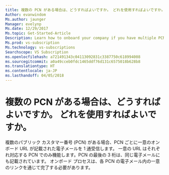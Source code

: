 ```yaml
---
title: 複数の PCN がある場合は、どうすればよいですか。 どれを使用すればよいですか。 | Microsoft Docs
Author: evanwindom
Ms.author: jaunger
Manager: evelynp
Ms.date: 12/29/2017
Ms.topic: Get-Started-Article
Description: Learn how to onboard your company if you have multiple PCNs.
Ms.prod: vs-subscription
Ms.technology: vs-subscriptions
Searchscope: VS Subscription
ms.openlocfilehash: a721491343c04113092831c3387750c618994008
ms.sourcegitcommit: a0a49cceb0fdc1465ddf76d131c6575018b628b8
ms.translationtype: HT
ms.contentlocale: ja-JP
ms.lasthandoff: 04/05/2018
---
```

# <a name="what-if-i-have-more-than-one-pcn-which-one-do-i-use"></a>複数の PCN がある場合は、どうすればよいですか。 どれを使用すればよいですか。

複数のパブリック カスタマー番号 (PCN) がある場合、PCN ごとに一意のオンボード URL が記載された電子メールを 1 通受信します。 一意の URL はそれぞれ対応する PCN でのみ機能します。PCN の最後の 3 桁は、同じ電子メールにも記載されています。 オンボード プロセスは、各 PCN の電子メール内の一意のリンクを通じて完了する必要があります。 